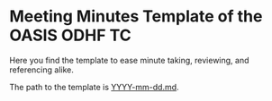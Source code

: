 # Meeting Minutes Template of the OASIS ODHF TC

Here you find the template to ease minute taking, reviewing, and referencing alike.

The path to the template is [YYYY-mm-dd.md](YYYY-mm-dd.md).
